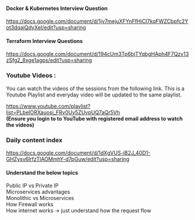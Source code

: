 #### Docker & Kubernetes Interview Question
https://docs.google.com/document/d/1jy7mejuXFYnFfHiCI7kqFWZCbpfc2Yot3dqajQdyXeI/edit?usp=sharing

#### Terraform Interview Questions
https://docs.google.com/document/d/194cUm3Tp6bjTYqbgHAph4F7Qzv13zSfg2_8xge1agps/edit?usp=sharing

### Youtube Videos :
You can watch the videos of the sessions from the following link. This is a Youtube Playlist and everyday video will be updated to the same playlist.

https://www.youtube.com/playlist?list=PLbeIORXauosi_FRv0Uy5ZUvpUQ7aQr5Vh </br>
**(Ensure you login to to YouTube with registered email address to watch the videos)**

### Daily content index

https://docs.google.com/document/d/1dXgVUS-iB2J_40D1-GHZysv6lrfzTlAOMmhY-d7pGuw/edit?usp=sharing

#### Understand the below topics
Public IP vs Private IP </br>
Microservices advantages </br>
Monolithic vs Microservices </br>
How Firewall works </br>
How internet works -> just understand how the request flow </br>